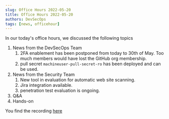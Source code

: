 ```yaml
---
slug: Office Hours 2022-05-20
title: Office Hours 2022-05-20
authors: DevSecOps
tags: [news, officehour]
---
```


In our today's office hours, we discussed the following topics

1. News from the DevSecOps Team
    1. 2FA enablement has been postponed from today to 30th of May. Too much members would have lost the GitHub org membership.
    11. pull secret `machineuser-pull-secret-ro` has been deployed and can be used.
1. News from the Security Team
    1. New tool in evaluation for automatic web site scanning.
    11. Jira integration available.
    111. penetration test evaluation is ongoing.
1. Q&A
1. Hands-on

You find the
recording [here](https://bcgcatenax.sharepoint.com/:f:/r/sites/CommunitiesofPractises/Shared%20Documents/CX-CoP%20DevSecOps/Office_Hours_Regular_Recordings?csf=1&web=1&e=YezRwb)
